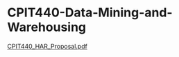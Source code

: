 # CPIT440-Data-Mining-and-Warehousing

[CPIT440_HAR_Proposal.pdf](https://github.com/NoorAlsharif/CPIT440-Data-Mining-and-Warehousing/files/8670685/CPIT440_HAR_Proposal.pdf)
